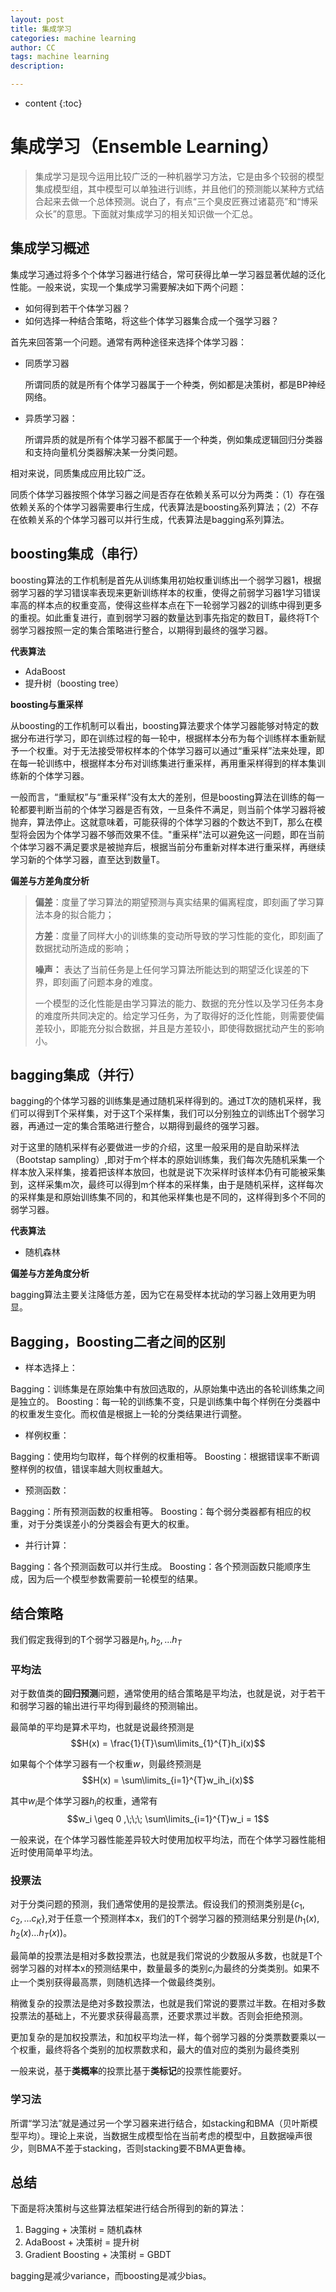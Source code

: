```yaml
---
layout: post
title: 集成学习
categories: machine learning
author: CC
tags: machine learning
description: 

---
```

* content
{:toc}

# 集成学习（Ensemble Learning）



> 集成学习是现今运用比较广泛的一种机器学习方法，它是由多个较弱的模型集成模型组，其中模型可以单独进行训练，并且他们的预测能以某种方式结合起来去做一个总体预测。说白了，有点“三个臭皮匠赛过诸葛亮”和“博采众长”的意思。下面就对集成学习的相关知识做一个汇总。

## 集成学习概述

集成学习通过将多个个体学习器进行结合，常可获得比单一学习器显著优越的泛化性能。一般来说，实现一个集成学习需要解决如下两个问题：

- 如何得到若干个体学习器？
- 如何选择一种结合策略，将这些个体学习器集合成一个强学习器？

首先来回答第一个问题。通常有两种途径来选择个体学习器：

- 同质学习器

  所谓同质的就是所有个体学习器属于一个种类，例如都是决策树，都是BP神经网络。

- 异质学习器：

  所谓异质的就是所有个体学习器不都属于一个种类，例如集成逻辑回归分类器和支持向量机分类器解决某一分类问题。

相对来说，同质集成应用比较广泛。

同质个体学习器按照个体学习器之间是否存在依赖关系可以分为两类：（1）存在强依赖关系的个体学习器需要串行生成，代表算法是boosting系列算法；（2）不存在依赖关系的个体学习器可以并行生成，代表算法是bagging系列算法。

## boosting集成（串行）

boosting算法的工作机制是首先从训练集用初始权重训练出一个弱学习器1，根据弱学习器的学习错误率表现来更新训练样本的权重，使得之前弱学习器1学习错误率高的样本点的权重变高，使得这些样本点在下一轮弱学习器2的训练中得到更多的重视。如此重复进行，直到弱学习器的数量达到事先指定的数目T，最终将T个弱学习器按照一定的集合策略进行整合，以期得到最终的强学习器。

**代表算法**

- AdaBoost
- 提升树（boosting tree）

**boosting与重采样**

从boosting的工作机制可以看出，boosting算法要求个体学习器能够对特定的数据分布进行学习，即在训练过程的每一轮中，根据样本分布为每个训练样本重新赋予一个权重。对于无法接受带权样本的个体学习器可以通过“重采样”法来处理，即在每一轮训练中，根据样本分布对训练集进行重采样，再用重采样得到的样本集训练新的个体学习器。

一般而言，“重赋权”与“重采样”没有太大的差别，但是boosting算法在训练的每一轮都要判断当前的个体学习器是否有效，一旦条件不满足，则当前个体学习器将被抛弃，算法停止。这就意味着，可能获得的个体学习器的个数达不到T，那么在模型将会因为个体学习器不够而效果不佳。"重采样"法可以避免这一问题，即在当前个体学习器不满足要求是被抛弃后，根据当前分布重新对样本进行重采样，再继续学习新的个体学习器，直至达到数量T。

**偏差与方差角度分析**

> **偏差**：度量了学习算法的期望预测与真实结果的偏离程度，即刻画了学习算法本身的拟合能力；
>
> **方差**：度量了同样大小的训练集的变动所导致的学习性能的变化，即刻画了数据扰动所造成的影响；
>
> **噪声：** 表达了当前任务是上任何学习算法所能达到的期望泛化误差的下界，即刻画了问题本身的难度。
>
> 一个模型的泛化性能是由学习算法的能力、数据的充分性以及学习任务本身的难度所共同决定的。给定学习任务，为了取得好的泛化性能，则需要使偏差较小，即能充分拟合数据，并且是方差较小，即使得数据扰动产生的影响小。



## bagging集成（并行）

bagging的个体学习器的训练集是通过随机采样得到的。通过T次的随机采样，我们可以得到T个采样集，对于这T个采样集，我们可以分别独立的训练出T个弱学习器，再通过一定的集合策略进行整合，以期得到最终的强学习器。

对于这里的随机采样有必要做进一步的介绍，这里一般采用的是自助采样法（Bootstap sampling）,即对于m个样本的原始训练集，我们每次先随机采集一个样本放入采样集，接着把该样本放回，也就是说下次采样时该样本仍有可能被采集到，这样采集m次，最终可以得到m个样本的采样集，由于是随机采样，这样每次的采样集是和原始训练集不同的，和其他采样集也是不同的，这样得到多个不同的弱学习器。

**代表算法**

- 随机森林

**偏差与方差角度分析**

bagging算法主要关注降低方差，因为它在易受样本扰动的学习器上效用更为明显。

## Bagging，Boosting二者之间的区别
- 样本选择上：

Bagging：训练集是在原始集中有放回选取的，从原始集中选出的各轮训练集之间是独立的。
Boosting：每一轮的训练集不变，只是训练集中每个样例在分类器中的权重发生变化。而权值是根据上一轮的分类结果进行调整。

- 样例权重：

Bagging：使用均匀取样，每个样例的权重相等。
Boosting：根据错误率不断调整样例的权值，错误率越大则权重越大。

- 预测函数：

Bagging：所有预测函数的权重相等。
Boosting：每个弱分类器都有相应的权重，对于分类误差小的分类器会有更大的权重。

- 并行计算：

Bagging：各个预测函数可以并行生成。
Boosting：各个预测函数只能顺序生成，因为后一个模型参数需要前一轮模型的结果。

## 结合策略

我们假定我得到的T个弱学习器是${h_1,h_2,...h_T}$

### 平均法

对于数值类的**回归预测**问题，通常使用的结合策略是平均法，也就是说，对于若干和弱学习器的输出进行平均得到最终的预测输出。

最简单的平均是算术平均，也就是说最终预测是$$H(x) = \frac{1}{T}\sum\limits_{1}^{T}h_i(x)$$

如果每个个体学习器有一个权重$w$，则最终预测是$$H(x) = \sum\limits_{i=1}^{T}w_ih_i(x)$$

其中$w_i$是个体学习器$h_i$的权重，通常有$$w_i \geq 0 ,\;\;\; \sum\limits_{i=1}^{T}w_i = 1$$

一般来说，在个体学习器性能差异较大时使用加权平均法，而在个体学习器性能相近时使用简单平均法。

### 投票法

对于分类问题的预测，我们通常使用的是投票法。假设我们的预测类别是$\{c_1,c_2,...c_K\}$,对于任意一个预测样本x，我们的T个弱学习器的预测结果分别是$(h_1(x), h_2(x)...h_T(x))$。

最简单的投票法是相对多数投票法，也就是我们常说的少数服从多数，也就是T个弱学习器的对样本x的预测结果中，数量最多的类别$c_i$为最终的分类类别。如果不止一个类别获得最高票，则随机选择一个做最终类别。

稍微复杂的投票法是绝对多数投票法，也就是我们常说的要票过半数。在相对多数投票法的基础上，不光要求获得最高票，还要求票过半数。否则会拒绝预测。

更加复杂的是加权投票法，和加权平均法一样，每个弱学习器的分类票数要乘以一个权重，最终将各个类别的加权票数求和，最大的值对应的类别为最终类别

一般来说，基于**类概率**的投票比基于**类标记**的投票性能要好。

### 学习法

所谓“学习法”就是通过另一个学习器来进行结合，如stacking和BMA（贝叶斯模型平均）。理论上来说，当数据生成模型恰在当前考虑的模型中，且数据噪声很少，则BMA不差于stacking，否则stacking要不BMA更鲁棒。

## 总结

下面是将决策树与这些算法框架进行结合所得到的新的算法：

1. Bagging + 决策树 = 随机森林
2. AdaBoost + 决策树 = 提升树
3. Gradient Boosting + 决策树 = GBDT

bagging是减少variance，而boosting是减少bias。



